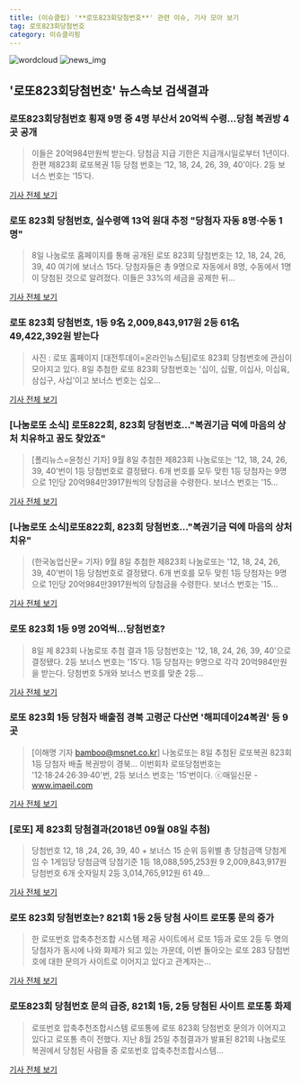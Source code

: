 ```yaml
---
title: (이슈클립) '**로또823회당첨번호**' 관련 이슈, 기사 모아 보기
tag: 로또823회당첨번호
category: 이슈클리핑
---
```

![wordcloud](https://s3.ap-northeast-2.amazonaws.com/lyrics101-wordcloud/2018-09-09-1536438081.png)
![news_img](https://user-images.githubusercontent.com/42597476/44507050-1206f400-a6e4-11e8-8d98-7ffbfebb353f.png)
## **'**로또823회당첨번호**'** 뉴스속보 검색결과
### **로또823회당첨번호** 횡재 9명 중 4명 부산서 20억씩 수령...당첨 복권방 4곳 공개

>이들은 20억984만원씩 받는다. 당첨금 지급 기한은 지급개시일로부터 1년이다. 한편 제823회 로또복권 1등 당첨 번호는 ‘12, 18, 24, 26, 39, 40’이다. 2등 보너스 번호는 ‘15’다.

<a href="http://www.kookje.co.kr/news2011/asp/newsbody.asp?code=0300&key=20180909.99099003218" target="_blank">기사 전체 보기</a>

### 로또 823회 당첨번호, 실수령액 13억 원대 추정 "당첨자 자동 8명·수동 1명"

>8일 나눔로또 홈페이지를 통해 공개된 로또 823회 당첨번호는 12, 18, 24, 26, 39, 40 여기에 보너스 15다.   당첨자들은 총 9명으로 자동에서 8명, 수동에서 1명이 당첨된 것으로 알려졌다.   이들은 33%의 세금을 공제한 뒤...

<a href="http://www.tfnews.co.kr/news/article.html?no=52863" target="_blank">기사 전체 보기</a>

### 로또 823회 당첨번호, 1등 9名 2,009,843,917원 2등 61名 49,422,392원 받는다

>사진 : 로또 홈페이지 [대전투데이=온라인뉴스팀]로또 823회 당첨번호에 관심이 모아지고 있다. 8일 추첨한 로또 823회 당첨번호는 '십이, 십팔, 이십사, 이십육, 삼십구, 사십'이고 보너스 번호는 십오...

<a href="http://www.daejeontoday.com/news/articleView.html?idxno=512479" target="_blank">기사 전체 보기</a>

### [나눔로또 소식] 로또822회, 823회 당첨번호..."복권기금 덕에 마음의 상처 치유하고 꿈도 찾았죠"

>[폴리뉴스=윤청신 기자] 9월 8일 추첨한 제823회 나눔로또는 '12, 18, 24, 26, 39, 40'번이 1등 당첨번호로 결정됐다. 6개 번호를 모두 맞힌 1등 당첨자는 9명으로 1인당 20억984만3917원씩의 당첨금을 수령한다. 보너스 번호는 '15...

<a href="http://www.polinews.co.kr/news/article.html?no=366830" target="_blank">기사 전체 보기</a>

### [나눔로또 소식]로또822회, 823회 당첨번호..."복권기금 덕에 마음의 상처 치유"

>(한국농업신문= 기자) 9월 8일 추첨한 제823회 나눔로또는 '12, 18, 24, 26, 39, 40'번이 1등 당첨번호로 결정됐다. 6개 번호를 모두 맞힌 1등 당첨자는 9명으로 1인당 20억984만3917원씩의 당첨금을 수령한다. 보너스 번호는 '15...

<a href="http://www.newsfarm.co.kr/news/articleView.html?idxno=39981" target="_blank">기사 전체 보기</a>

### 로또 823회 1등 9명 20억씩…당첨번호?

>8일 제 823회 나눔로또 추첨 결과 1등 당첨번호는 '12, 18, 24, 26, 39, 40'으로 결정됐다. 2등 보너스 번호는 '15'다. 1등 당첨자는 9명으로 각각 20억984만원을 받는다. 당첨번호 5개와 보너스 번호를 맞춘 2등...

<a href="http://news.mt.co.kr/mtview.php?no=2018090820504015520" target="_blank">기사 전체 보기</a>

### 로또 823회 1등 당첨자 배출점 경북 고령군 다산면 '해피데이24복권' 등 9곳

>[이해명 기자 bamboo@msnet.co.kr] 나눔로또는 8일 추첨된 로또복권 823회 1등 당첨자 배출 복권방이 경북... 이번회차 로또당첨번호는 '12·18·24·26·39·40'번, 2등 보너스 번호는 '15'번이다. ⓒ매일신문 - www.imaeil.com

<a href="http://news.imaeil.com/Finance/2018090821460016666" target="_blank">기사 전체 보기</a>

### [로또] 제 823회 당첨결과(2018년 09월 08일 추첨)

>당첨번호 12, 18 ,24, 26, 39, 40 + 보너스 15 순위 등위별 총 당첨금액 당첨게임 수 1게임당 당첨금액 당첨기준 1등 18,088,595,253원 9 2,009,843,917원 당첨번호 6개 숫자일치 2등 3,014,765,912원 61 49...

<a href="http://www.joongdo.co.kr/main/view.php?key=20180909010003538" target="_blank">기사 전체 보기</a>

### 로또 823회 당첨번호는? 821회 1등 2등 당첨 사이트 로또통 문의 증가

>한 로또번호 압축추천조합 시스템 제공 사이트에서 로또 1등과 로또 2등 두 명의 당첨자가 동시에 나와 화제가 되고 있는 가운데, 이번 돌아오는 로또 283 당첨번호에 대한 문의가 사이트로 이어지고 있다고 관계자는...

<a href="http://medicalreport.kr/news/view/51285" target="_blank">기사 전체 보기</a>

### 로또823회 당첨번호 문의 급증, 821회 1등, 2등 당첨된 사이트 로또통 화제

>로또번호 압축추천조합시스템 로또통에 로또 823회 당첨번호 문의가 이어지고 있다고 로또통 측이 전했다. 지난 8월 25일 추첨결과가 발표된 821회 나눔로또복권에서 당첨된 사람들 중 로또번호 압축추천조합시스템...

<a href="http://research-paper.co.kr/news/view/51363" target="_blank">기사 전체 보기</a>


